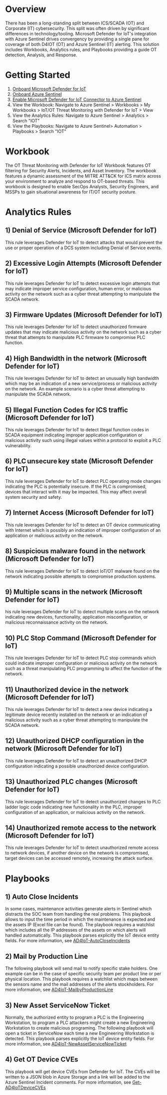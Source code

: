 # Overview
There has been a long-standing split between ICS/SCADA (OT) and Corporate (IT) cybersecurity. This split was often driven by significant differences in technology/tooling. Microsoft Defender for IoT's integration with Azure Sentinel drives convergency by providing a single pane for coverage of both D4IOT (OT) and Azure Sentinel (IT) alerting. This solution includes Workbooks, Analytics rules, and Playbooks providing a guide OT detection, Analysis, and Response.<br>

# Getting Started
1)  [Onboard Microsoft Defender for IoT](https://docs.microsoft.com/azure/defender-for-iot/device-builders/quickstart-onboard-iot-hub)<br>
2)  [Onboard Azure Sentinel](https://docs.microsoft.com/azure/sentinel/quickstart-onboard)<br> 
3)  [Enable Microsoft Defender for IoT Connector to Azure Sentinel](https://docs.microsoft.com/azure/defender-for-iot/organizations/how-to-configure-with-sentinel)<br>
4)  View the Workbook: Navigate to Azure Sentinel > Workbooks > My Workbooks > IoT/OT Threat Monitoring with Defender for IoT > View<br>
5)  View the Analytics Rules: Navigate to Azure Sentinel > Analytics > Search "IOT"<br>
6)  View the Playbooks: Navigate to Azure Sentinel> Automation > Playbooks > Search "IOT"<br>

# Workbook
The OT Threat Monitoring with Defender for IoT Workbook features OT filtering for Security Alerts, Incidents, and Asset Inventory. The workbook features a dynamic assessment of the MITRE ATT&CK for ICS matrix across your environment to analyze and respond to OT-based threats. This workbook is designed to enable SecOps Analysts, Security Engineers, and MSSPs to gain situational awareness for IT/OT security posture.<br>

# Analytics Rules
## 1) Denial of Service (Microsoft Defender for IoT)
This rule leverages Defender for IoT to detect attacks that would prevent the use or proper operation of a DCS system including Denial of Service events.<br>
## 2) Excessive Login Attempts (Microsoft Defender for IoT)
This rule leverages Defender for IoT to detect excessive login attempts that may indicate improper service configuration, human error, or malicious activity on the network such as a cyber threat attempting to manipulate the SCADA network.<br>
## 3) Firmware Updates (Microsoft Defender for IoT)
This rule leverages Defender for IoT to detect unauthorized firmware updates that may indicate malicious activity on the network such as a cyber threat that attempts to manipulate PLC firmware to compromise PLC function.<br>
## 4) High Bandwidth in the network (Microsoft Defender for IoT)
This rule leverages Defender for IoT to detect an unusually high bandwidth which may be an indication of a new service/process or malicious activity on the network. An example scenario is a cyber threat attempting to manipulate the SCADA network.<br>
## 5) Illegal Function Codes for ICS traffic (Microsoft Defender for IoT)
This rule leverages Defender for IoT to detect Illegal function codes in SCADA equipment indicating improper application configuration or malicious activity such using illegal values within a protocol to exploit a PLC vulnerability.<br>
## 6) PLC unsecure key state (Microsoft Defender for IoT)
This rule leverages Defender for IoT to detect PLC operating mode changes indicating the PLC is potentially insecure. If the PLC is compromised, devices that interact with it may be impacted. This may affect overall system security and safety.<br>
## 7) Internet Access (Microsoft Defender for IoT)
This rule leverages Defender for IoT to detect an OT device communicating with Internet which is possibly an indication of improper configuration of an application or malicious activity on the network.<br>
## 8) Suspicious malware found in the network (Microsoft Defender for IoT)
This rule leverages Defender for IoT to detect IoT/OT malware found on the network indicating possible attempts to compromise production systems.<br>
## 9) Multiple scans in the network (Microsoft Defender for IoT)
his rule leverages Defender for IoT to detect multiple scans on the network indicating new devices, functionality, application misconfiguration, or malicious reconnaissance activity on the network.<br>
## 10) PLC Stop Command (Microsoft Defender for IoT)
This rule leverages Defender for IoT to detect PLC stop commands which could indicate improper configuration or malicious activity on the network such as a threat manipulating PLC programming to affect the function of the network.<br>
## 11) Unauthorized device in the network (Microsoft Defender for IoT)
This rule leverages Defender for IoT to detect a new device indicating a legitimate device recently installed on the network or an indication of malicious activity such as a cyber threat attempting to manipulate the SCADA network.<br>
## 12) Unauthorized DHCP configuration in the network (Microsoft Defender for IoT)
This rule leverages Defender for IoT to detect an unauthorized DHCP configuration indicating a possible unauthorized device configuration.<br>
## 13) Unauthorized PLC changes (Microsoft Defender for IoT)
 This rule leverages Defender for IoT to detect unauthorized changes to PLC ladder logic code indicating new functionality in the PLC, improper configuration of an application, or malicious activity on the network.<br>
## 14) Unauthorized remote access to the network (Microsoft Defender for IoT)
This rule leverages Defender for IoT to detect unauthorized remote access to network devices, if another device on the network is compromised, target devices can be accessed remotely, increasing the attack surface.<br>

# Playbooks
## 1) Auto Close Incidents
In some cases, maintenance activities generate alerts in Sentinel which distracts the SOC team from handling the real problems. This playbook allows to input the time period in which the maintenance is expected and the assets IP (Excel file can be found). The playbook requires a watchlist which includes all the IP addresses of the assets on which alerts will handled automatically. This playbook parses explicitly the IoT device entity fields. For more information, see [AD4IoT-AutoCloseIncidents](https://github.com/Azure/Azure-Sentinel/tree/master/Playbooks/AD4IoT-AutoCloseIncidents)<br>
## 2) Mail by Production Line
The following playbook will send mail to notify specific stake holders. One example can be in the case of specific security team per product line or per physical location. This playbook requires a watchlist which maps between the sensors name and the mail addresses of the alerts stockholders. For more information, see [AD4IoT-MailbyProductionLine](https://github.com/Azure/Azure-Sentinel/tree/master/Playbooks/AD4IoT-MailbyProductionLine)<br>
## 3) New Asset ServiceNow Ticket
Normally, the authorized entity to program a PLC is the Engineering Workstation, to program a PLC attackers might create a new Engineering Workstation to create malicious programing. The following playbook will open a ticket in ServiceNow each time a new Engineering Workstation is detected. This playbook parses explicitly the IoT device entity fields. For more information, see [AD4IoT-NewAssetServiceNowTicket](https://github.com/Azure/Azure-Sentinel/blob/master/Playbooks/AD4IoT-NewAssetServiceNowTicket/readme.md)<br>
## 4) Get OT Device CVEs
This playbook will get device CVEs from Defender for IoT. The CVEs will be written to a JSON blob in Azure Storage and a link will be added to the Azure Sentinel Incident comments. For more information, see [Get-AD4IoTDeviceCVEs](https://github.com/Azure/Azure-Sentinel/blob/master/Playbooks/Get-AD4IoTDeviceCVEs/readme.md)<br>